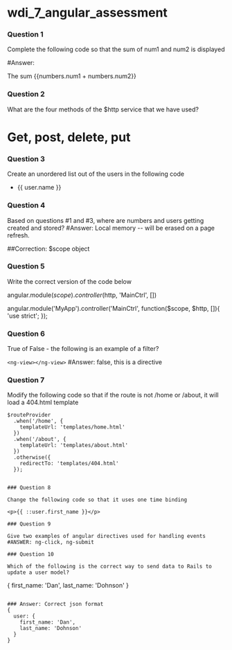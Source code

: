 wdi_7_angular_assessment
========================

### Question 1

Complete the following code so that the sum of num1 and num2 is displayed

#Answer:
<p ng-init="numbers = {num1: 5, num2: 10}">The sum {{numbers.num1 + numbers.num2}}</p>

### Question 2

What are the four methods of the $http service that we have used?
# Get, post, delete, put

### Question 3

Create an unordered list out of the users in the following code

<ul ng-init="users = [{name: 'Dan'}, {name: 'Ella'}]">
  <li ng-repeat="user in users">{{ user.name }}</li>
</ul>


### Question 4

Based on questions #1 and #3, where are numbers and users getting created and stored?
#Answer: Local memory -- will be erased on a page refresh.

##Correction: $scope object

### Question 5

Write the correct version of the code below

angular.module($scope).controller($http, 'MainCtrl', [])

angular.module('MyApp').controller('MainCtrl', function($scope, $http, []){
  'use strict';
});

### Question 6

True of False - the following is an example of a filter?

`<ng-view></ng-view>`
#Answer: false, this is a <element> directive

### Question 7

Modify the following code so that if the route is not /home or /about, it will load a 404.html template

```
$routeProvider
  .when('/home', {
    templateUrl: 'templates/home.html'
  })
  .when('/about', {
    templateUrl: 'templates/about.html'
  })
  .otherwise({
    redirectTo: 'templates/404.html'
  });


### Question 8

Change the following code so that it uses one time binding

<p>{{ ::user.first_name }}</p>

### Question 9

Give two examples of angular directives used for handling events
#ANSWER: ng-click, ng-submit

### Question 10

Which of the following is the correct way to send data to Rails to update a user model?

```
{
  first_name: 'Dan',
  last_name: 'Dohnson'
}
```

### Answer: Correct json format
{
  user: {
    first_name: 'Dan',
    last_name: 'Dohnson'
  }
}
```
